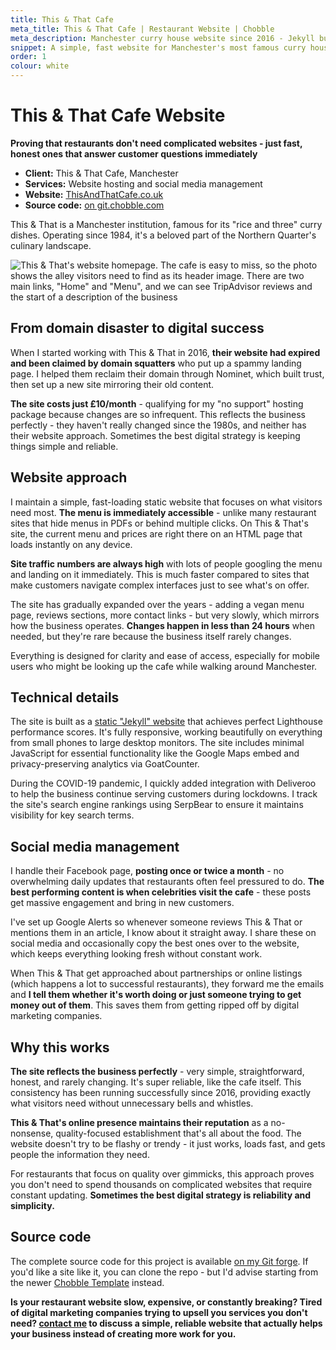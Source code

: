 ```yaml
---
title: This & That Cafe
meta_title: This & That Cafe | Restaurant Website | Chobble
meta_description: Manchester curry house website since 2016 - Jekyll build, instant menu loading - social media management included
snippet: A simple, fast website for Manchester's most famous curry house
order: 1
colour: white
---
```


# This & That Cafe Website

**Proving that restaurants don't need complicated websites - just fast, honest ones that answer customer questions immediately**

- **Client:** This & That Cafe, Manchester
- **Services:** Website hosting and social media management
- **Website:** [ThisAndThatCafe.co.uk](https://www.thisandthatcafe.co.uk)
- **Source code:** [on git.chobble.com](https://git.chobble.com/hosted-by-chobble/this-and-that)

This & That is a Manchester institution, famous for its "rice and three" curry dishes. Operating since 1984, it's a beloved part of the Northern Quarter's culinary landscape.

![This & That's website homepage. The cafe is easy to miss, so the photo shows the alley visitors need to find as its header image. There are two main links, "Home" and "Menu", and we can see TripAdvisor reviews and the start of a description of the business](/assets/examples/this-and-that.png)

## From domain disaster to digital success

When I started working with This & That in 2016, **their website had expired and been claimed by domain squatters** who put up a spammy landing page. I helped them reclaim their domain through Nominet, which built trust, then set up a new site mirroring their old content.

**The site costs just £10/month** - qualifying for my "no support" hosting package because changes are so infrequent. This reflects the business perfectly - they haven't really changed since the 1980s, and neither has their website approach. Sometimes the best digital strategy is keeping things simple and reliable.

## Website approach

I maintain a simple, fast-loading static website that focuses on what visitors need most. **The menu is immediately accessible** - unlike many restaurant sites that hide menus in PDFs or behind multiple clicks. On This & That's site, the current menu and prices are right there on an HTML page that loads instantly on any device.

**Site traffic numbers are always high** with lots of people googling the menu and landing on it immediately. This is much faster compared to sites that make customers navigate complex interfaces just to see what's on offer.

The site has gradually expanded over the years - adding a vegan menu page, reviews sections, more contact links - but very slowly, which mirrors how the business operates. **Changes happen in less than 24 hours** when needed, but they're rare because the business itself rarely changes.

Everything is designed for clarity and ease of access, especially for mobile users who might be looking up the cafe while walking around Manchester.

## Technical details

The site is built as a [static "Jekyll" website](/services/static-websites/) that achieves perfect Lighthouse performance scores. It's fully responsive, working beautifully on everything from small phones to large desktop monitors. The site includes minimal JavaScript for essential functionality like the Google Maps embed and privacy-preserving analytics via GoatCounter.

During the COVID-19 pandemic, I quickly added integration with Deliveroo to help the business continue serving customers during lockdowns. I track the site's search engine rankings using SerpBear to ensure it maintains visibility for key search terms.

## Social media management

I handle their Facebook page, **posting once or twice a month** - no overwhelming daily updates that restaurants often feel pressured to do. **The best performing content is when celebrities visit the cafe** - these posts get massive engagement and bring in new customers.

I've set up Google Alerts so whenever someone reviews This & That or mentions them in an article, I know about it straight away. I share these on social media and occasionally copy the best ones over to the website, which keeps everything looking fresh without constant work.

When This & That get approached about partnerships or online listings (which happens a lot to successful restaurants), they forward me the emails and **I tell them whether it's worth doing or just someone trying to get money out of them**. This saves them from getting ripped off by digital marketing companies.

## Why this works

**The site reflects the business perfectly** - very simple, straightforward, honest, and rarely changing. It's super reliable, like the cafe itself. This consistency has been running successfully since 2016, providing exactly what visitors need without unnecessary bells and whistles.

**This & That's online presence maintains their reputation** as a no-nonsense, quality-focused establishment that's all about the food. The website doesn't try to be flashy or trendy - it just works, loads fast, and gets people the information they need.

For restaurants that focus on quality over gimmicks, this approach proves you don't need to spend thousands on complicated websites that require constant updating. **Sometimes the best digital strategy is reliability and simplicity.**

## Source code

The complete source code for this project is available [on my Git forge](https://git.chobble.com/hosted-by-chobble/this-and-that). If you'd like a site like it, you can clone the repo - but I'd advise starting from the newer [Chobble Template](https://git.chobble.com/chobble/chobble-template) instead.

**Is your restaurant website slow, expensive, or constantly breaking? Tired of digital marketing companies trying to upsell you services you don't need? [contact me](/contact/) to discuss a simple, reliable website that actually helps your business instead of creating more work for you.**
